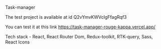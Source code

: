 Task-manager 

The test project is available at id Q2vYmvKWVcIgFfagRqf3

You can test it at this link https://task-manager-rouge-kappa.vercel.app/ 

Tech stack - React, React Router Dom, Redux-toolkit, RTK-query, Sass, React Icons

